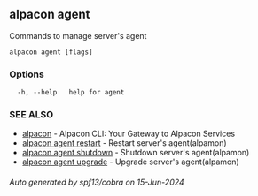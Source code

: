 ## alpacon agent

Commands to manage server's agent

```
alpacon agent [flags]
```

### Options

```
  -h, --help   help for agent
```

### SEE ALSO

* [alpacon](alpacon.md)	 - Alpacon CLI: Your Gateway to Alpacon Services
* [alpacon agent restart](alpacon_agent_restart.md)	 - Restart server's agent(alpamon)
* [alpacon agent shutdown](alpacon_agent_shutdown.md)	 - Shutdown server's agent(alpamon)
* [alpacon agent upgrade](alpacon_agent_upgrade.md)	 - Upgrade server's agent(alpamon)

###### Auto generated by spf13/cobra on 15-Jun-2024
